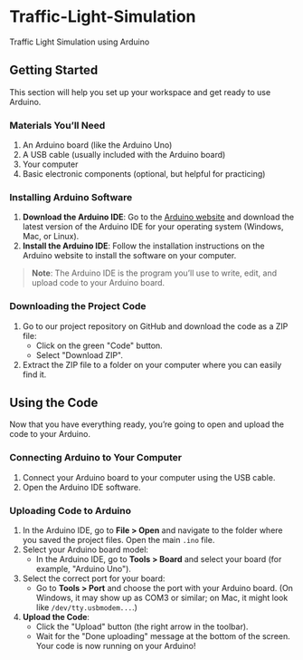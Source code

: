 # Traffic-Light-Simulation
Traffic Light Simulation using Arduino

## Getting Started

This section will help you set up your workspace and get ready to use Arduino.

### Materials You’ll Need

1. An Arduino board (like the Arduino Uno)
2. A USB cable (usually included with the Arduino board)
3. Your computer
4. Basic electronic components (optional, but helpful for practicing)

### Installing Arduino Software

1. **Download the Arduino IDE**: Go to the [Arduino website](https://www.arduino.cc/en/software) and download the latest version of the Arduino IDE for your operating system (Windows, Mac, or Linux).
2. **Install the Arduino IDE**: Follow the installation instructions on the Arduino website to install the software on your computer.

> **Note**: The Arduino IDE is the program you’ll use to write, edit, and upload code to your Arduino board.

### Downloading the Project Code

1. Go to our project repository on GitHub and download the code as a ZIP file:
   - Click on the green "Code" button.
   - Select "Download ZIP".
2. Extract the ZIP file to a folder on your computer where you can easily find it.

## Using the Code

Now that you have everything ready, you’re going to open and upload the code to your Arduino.

### Connecting Arduino to Your Computer

1. Connect your Arduino board to your computer using the USB cable.
2. Open the Arduino IDE software.

### Uploading Code to Arduino

1. In the Arduino IDE, go to **File > Open** and navigate to the folder where you saved the project files. Open the main `.ino` file.
2. Select your Arduino board model:
   - In the Arduino IDE, go to **Tools > Board** and select your board (for example, "Arduino Uno").
3. Select the correct port for your board:
   - Go to **Tools > Port** and choose the port with your Arduino board. (On Windows, it may show up as COM3 or similar; on Mac, it might look like `/dev/tty.usbmodem...`.)
4. **Upload the Code**:
   - Click the "Upload" button (the right arrow in the toolbar).
   - Wait for the "Done uploading" message at the bottom of the screen. Your code is now running on your Arduino!
